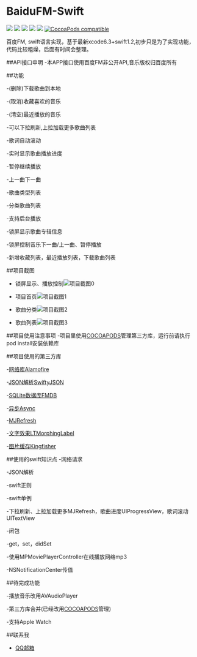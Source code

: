# BaiduFM-Swift
[![](http://img.shields.io/badge/build-passing-4BC51D.svg)]()
[![](http://img.shields.io/badge/OS%20X-10.10.3-blue.svg)]() 
[![](http://img.shields.io/badge/xcode-6.3-blue.svg)]()
[![](http://img.shields.io/badge/iOS-8.0%2B-blue.svg)]() 
[![](http://img.shields.io/badge/Swift-1.2-blue.svg)]() 
[![CocoaPods compatible](https://img.shields.io/badge/CocoaPods-compatible-4BC51D.svg)](https://github.com/cocoapods/cocoapods)

百度FM, swift语言实现，基于最新xcode6.3+swift1.2,初步只是为了实现功能，代码比较粗燥，后面有时间会整理。

##API接口申明
-本APP接口使用百度FM非公开API,音乐版权归百度所有

##功能

-(删除)下载歌曲到本地

-(取消)收藏喜欢的音乐

-(清空)最近播放的音乐

-可以下拉刷新,上拉加载更多歌曲列表

-歌词自动滚动

-实时显示歌曲播放进度

-暂停继续播放

-上一曲下一曲

-歌曲类型列表

-分类歌曲列表

-支持后台播放

-锁屏显示歌曲专辑信息

-锁屏控制音乐下一曲/上一曲、暂停播放

-新增收藏列表，最近播放列表，下载歌曲列表


##项目截图
- 锁屏显示、播放控制![项目截图0](https://github.com/belm/BaiduFM-Swift/blob/master/BaiduFM-Swift_00.png?raw=true)

- 项目首页![项目截图1](https://github.com/belm/BaiduFM-Swift/blob/master/BaiduFM-Swift_01.png?raw=true)

- 歌曲分类![项目截图2](https://github.com/belm/BaiduFM-Swift/blob/master/BaiduFM-Swift_02.png?raw=true)

- 歌曲列表![项目截图3](https://github.com/belm/BaiduFM-Swift/blob/master/BaiduFM-Swift_03.png?raw=true)

##项目使用注意事项
-项目里使用[COCOAPODS](https://github.com/cocoapods/cocoapods)管理第三方库，运行前请执行pod install安装依赖库

##项目使用的第三方库

-[网络库Alamofire](https://github.com/Alamofire/Alamofire)

-[JSON解析SwiftyJSON](https://github.com/SwiftyJSON/SwiftyJSON)

-[SQLite数据库FMDB](https://github.com/ccgus/fmdb)

-[异步Async](https://github.com/duemunk/Async)

-[MJRefresh](https://github.com/CoderMJLee/MJRefresh)

-[文字效果LTMorphingLabel](https://github.com/lexrus/LTMorphingLabel)

-[图片缓存Kingfisher](https://github.com/onevcat/Kingfisher)

##使用的swift知识点
-网络请求

-JSON解析

-swift正则

-swift单例

-下拉刷新、上拉加载更多MJRefresh，歌曲进度UIProgressView，歌词滚动UITextView

-闭包

-get，set，didSet

-使用MPMoviePlayerController在线播放网络mp3 

-NSNotificationCenter传值

##待完成功能

-播放音乐改用AVAudioPlayer

-第三方库合并(已经改用[COCOAPODS](https://github.com/cocoapods/cocoapods)管理)

-支持Apple Watch

##联系我
- [QQ邮箱](mailto:belm@vip.qq.com)

